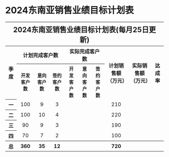 # 2024东南亚销售业绩目标计划表

<table>
    <tr>
        <th align="center" colspan="10" style="font-size: 140%;">2024东南亚销售业绩目标计划表(每月25日更新)</th>
    </tr>
    <tr>
        <th align="center" rowspan="2">季度</th>
        <th align="center" colspan="3">计划完成客户数</th>
        <th align="center" colspan="3">实际完成客户数</th>
        <th align="center" rowspan="2">计划销售额（万元）</th>
        <th align="center" rowspan="2">实际销售额（万元）</th>
        <th align="center" rowspan="2">达成率</th>
    </tr>
    <tr>
        <th align="center" style="font-size: 90%;">开发客户数</th>
        <th align="center" style="font-size: 90%;">意向客户数</th>
        <th align="center" style="font-size: 90%;">签约客户数</th>
        <th align="center" style="font-size: 90%;">开发客户数</th>
        <th align="center" style="font-size: 90%;">意向客户数</th>
        <th align="center" style="font-size: 90%;">签约客户数</th>
    </tr>
    <tr>
        <th align="center">一</th>
        <td align="center">100</td>
        <td align="center">9</td>
        <td align="center">3</td>
        <td align="center"></td>
        <td align="center"></td>
        <td align="center"></td>
        <td align="center">210</td>
        <td align="center"></td>
        <td align="center"></td>
    </tr>
    <tr>
        <th align="center">二</th>
        <td align="center">100</td>
        <td align="center">10</td>
        <td align="center">4</td>
        <td align="center"></td>
        <td align="center"></td>
        <td align="center"></td>
        <td align="center">220</td>
        <td align="center"></td>
        <td align="center"></td>
    </tr>
    <tr>
        <th align="center">三</th>
        <td align="center">90</td>
        <td align="center">9</td>
        <td align="center">3</td>
        <td align="center"></td>
        <td align="center"></td>
        <td align="center"></td>
        <td align="center">190</td>
        <td align="center"></td>
        <td align="center"></td>
    </tr>
    <tr>
        <th align="center">四</th>
        <td align="center">70</td>
        <td align="center">7</td>
        <td align="center">2</td>
        <td align="center"></td>
        <td align="center"></td>
        <td align="center"></td>
        <td align="center">100</td>
        <td align="center"></td>
        <td align="center"></td>
    </tr>
    <tr>
        <th align="center">总</th>
        <th align="center">360</th>
        <th align="center">35</th>
        <th align="center">12</th>
        <th align="center"></th>
        <th align="center"></th>
        <th align="center"></th>
        <th align="center">720</th>
        <th align="center"></th>
        <th align="center"></th>
    </tr>
</table>